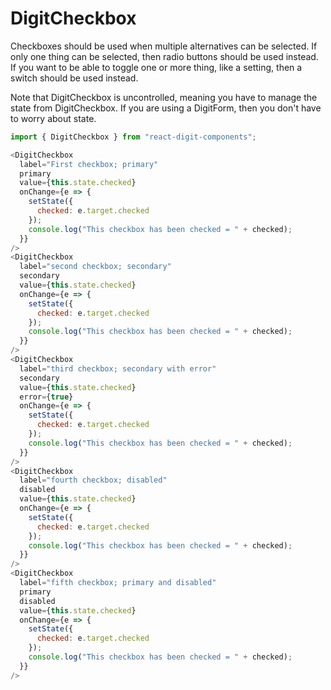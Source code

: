 # DigitCheckbox

Checkboxes should be used when multiple alternatives can be selected. If only one thing can be selected, then radio buttons should be used instead. If you want to be able to toggle one or more thing, like a setting, then a switch should be used instead.

Note that DigitCheckbox is uncontrolled, meaning you have to manage the state from DigitCheckbox. If you are using a DigitForm, then you don't have to worry about state.

```js
import { DigitCheckbox } from "react-digit-components";
```

```js
<DigitCheckbox
  label="First checkbox; primary"
  primary
  value={this.state.checked}
  onChange={e => {
    setState({
      checked: e.target.checked
    });
    console.log("This checkbox has been checked = " + checked);
  }}
/>
<DigitCheckbox
  label="second checkbox; secondary"
  secondary
  value={this.state.checked}
  onChange={e => {
    setState({
      checked: e.target.checked
    });
    console.log("This checkbox has been checked = " + checked);
  }}
/>
<DigitCheckbox
  label="third checkbox; secondary with error"
  secondary
  value={this.state.checked}
  error={true}
  onChange={e => {
    setState({
      checked: e.target.checked
    });
    console.log("This checkbox has been checked = " + checked);
  }}
/>
<DigitCheckbox
  label="fourth checkbox; disabled"
  disabled
  value={this.state.checked}
  onChange={e => {
    setState({
      checked: e.target.checked
    });
    console.log("This checkbox has been checked = " + checked);
  }}
/>
<DigitCheckbox
  label="fifth checkbox; primary and disabled"
  primary
  disabled
  value={this.state.checked}
  onChange={e => {
    setState({
      checked: e.target.checked
    });
    console.log("This checkbox has been checked = " + checked);
  }}
/>
```
